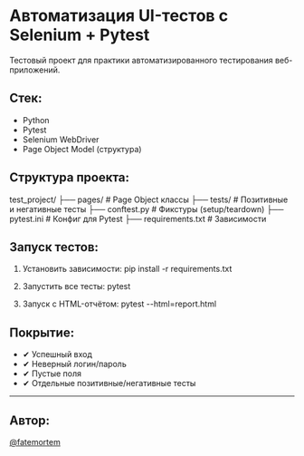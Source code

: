 # Автоматизация UI-тестов с Selenium + Pytest

Тестовый проект для практики автоматизированного тестирования веб-приложений.

## Стек:
- Python
- Pytest
- Selenium WebDriver
- Page Object Model (структура)

## Структура проекта:

test_project/ ├── pages/ # Page Object классы ├── tests/ # Позитивные и негативные тесты ├── conftest.py # Фикстуры (setup/teardown) ├── pytest.ini # Конфиг для Pytest ├── requirements.txt # Зависимости

## Запуск тестов:

1. Установить зависимости:
pip install -r requirements.txt

2. Запустить все тесты:
pytest

3. Запуск с HTML-отчётом:
pytest --html=report.html

## Покрытие:

- ✔ Успешный вход
- ✔ Неверный логин/пароль
- ✔ Пустые поля
- ✔ Отдельные позитивные/негативные тесты

---

## Автор:
[@fatemortem](https://github.com/fatemortem)

